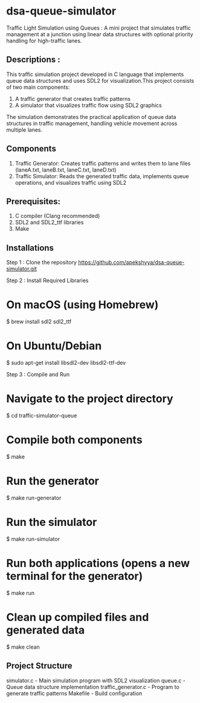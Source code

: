 # dsa-queue-simulator
Traffic Light Simulation using Queues : A mini project that simulates traffic management at a junction using linear data structures with optional priority handling for high-traffic lanes.

## Descriptions :

This traffic simulation project developed in C language that implements queue data structures and uses SDL2 for visualization.This project consists of two main components:
1. A traffic generator that creates traffic patterns
2. A simulator that visualizes traffic flow using SDL2 graphics

The simulation demonstrates the practical application of queue data structures in traffic management, handling vehicle movement across multiple lanes.

## Components
1. Traffic Generator: Creates traffic patterns and writes them to lane files (laneA.txt, laneB.txt, laneC.txt, laneD.txt)
2. Traffic Simulator: Reads the generated traffic data, implements queue operations, and visualizes traffic using SDL2

## Prerequisites:
1. C compiler (Clang recommended)
2. SDL2 and SDL2_ttf libraries
3. Make

## Installations 

Step 1 : Clone the repository 
https://github.com/apekshyya/dsa-queue-simulator.git

Step 2 : Install Required Libraries
# On macOS (using Homebrew)
$ brew install sdl2 sdl2_ttf

# On Ubuntu/Debian
$ sudo apt-get install libsdl2-dev libsdl2-ttf-dev

Step 3 : Compile and Run
# Navigate to the project directory
$ cd traffic-simulator-queue

# Compile both components
$ make

# Run the generator
$ make run-generator

# Run the simulator
$ make run-simulator

# Run both applications (opens a new terminal for the generator)
$ make run

# Clean up compiled files and generated data
$ make clean

## Project Structure 

simulator.c - Main simulation program with SDL2 visualization
queue.c - Queue data structure implementation
traffic_generator.c - Program to generate traffic patterns
Makefile - Build configuration
